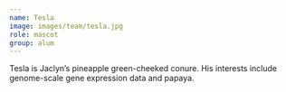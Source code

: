 ```yaml
---
name: Tesla
image: images/team/tesla.jpg
role: mascot
group: alum
---
```


Tesla is Jaclyn’s pineapple green-cheeked conure.
His interests include genome-scale gene expression data and papaya.